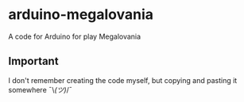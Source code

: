 # arduino-megalovania
A code for Arduino for play Megalovania

## Important
I don't remember creating the code myself, but copying and pasting it somewhere ¯\\_(ツ)_/¯
